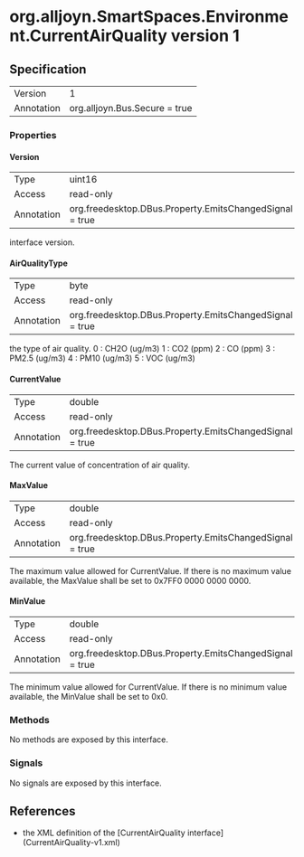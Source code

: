 # org.alljoyn.SmartSpaces.Environment.CurrentAirQuality version 1

## Specification
|                   |                                   |
|-------------------|-----------------------------------|
| Version           | 1                                 |
| Annotation        | org.alljoyn.Bus.Secure = true     |

### Properties

#### Version

|                   |                                                         |
|-------------------|---------------------------------------------------------|
| Type              | uint16                                                  |
| Access            | read-only                                               |
| Annotation        | org.freedesktop.DBus.Property.EmitsChangedSignal = true |

interface version.

#### AirQualityType

|                   |                                                         |
|-------------------|---------------------------------------------------------|
| Type              | byte                                                    |
| Access            | read-only                                               |
| Annotation        | org.freedesktop.DBus.Property.EmitsChangedSignal = true |

the type of air quality.
0 : CH2O (ug/m3)
1 : CO2 (ppm)
2 : CO (ppm)
3 : PM2.5 (ug/m3)
4 : PM10 (ug/m3)
5 : VOC (ug/m3)

#### CurrentValue

|                   |                                                         |
|-------------------|---------------------------------------------------------|
| Type              | double                                                  |
| Access            | read-only                                               |
| Annotation        | org.freedesktop.DBus.Property.EmitsChangedSignal = true |

The current value of concentration of air quality.

#### MaxValue

|                   |                                                         |
|-------------------|---------------------------------------------------------|
| Type              | double                                                  |
| Access            | read-only                                               |
| Annotation        | org.freedesktop.DBus.Property.EmitsChangedSignal = true |

The maximum value allowed for CurrentValue.
If there is no maximum value available, the MaxValue shall
be set to 0x7FF0 0000 0000 0000.

#### MinValue

|                   |                                                         |
|-------------------|---------------------------------------------------------|
| Type              | double                                                  |
| Access            | read-only                                               |
| Annotation        | org.freedesktop.DBus.Property.EmitsChangedSignal = true |

The minimum value allowed for CurrentValue.
If there is no minimum value available, the MinValue shall
be set to 0x0.

### Methods

No methods are exposed by this interface.

### Signals

No signals are exposed by this interface.

## References

  * the XML definition of the [CurrentAirQuality interface]
    (CurrentAirQuality-v1.xml)

